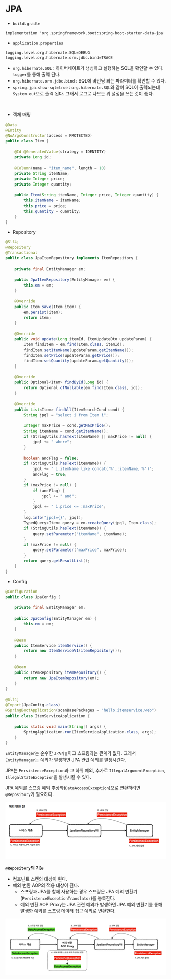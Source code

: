 # JPA

- `build.gradle`
```properties
implementation 'org.springframework.boot:spring-boot-starter-data-jpa'
```
- `application.properties`
```properties
logging.level.org.hibernate.SQL=DEBUG
logging.level.org.hibernate.orm.jdbc.bind=TRACE
```
- `org.hibernate.SQL` : 하이버네이트가 생성하고 실행하는 SQL을 확인할 수 있다. `logger`를 통해 출력 된다.
- `org.hibernate.orm.jdbc.bind` : SQL에 바인딩 되는 파라미터를 확인할 수 있다.
- `spring.jpa.show-sql=true` : `org.hibernate.SQL`와 같이 SQL이 출력되는데 `System.out`으로 출력 된다. 그래서 로그로 나오는 위 설정을 쓰는 것이 좋다.

<br>

- 객체 매핑
```java
@Data
@Entity
@NoArgsConstructor(access = PROTECTED)
public class Item {

    @Id @GeneratedValue(strategy = IDENTITY)
    private Long id;

    @Column(name = "item_name", length = 10)
    private String itemName;
    private Integer price;
    private Integer quantity;

    public Item(String itemName, Integer price, Integer quantity) {
        this.itemName = itemName;
        this.price = price;
        this.quantity = quantity;
    }
}
```

- Repository
```java
@Slf4j
@Repository
@Transactional
public class JpaItemRepository implements ItemRepository {

    private final EntityManager em;

    public JpaItemRepository(EntityManager em) {
        this.em = em;
    }

    @Override
    public Item save(Item item) {
        em.persist(item);
        return item;
    }

    @Override
    public void update(Long itemId, ItemUpdateDto updateParam) {
        Item findItem = em.find(Item.class, itemId);
        findItem.setItemName(updateParam.getItemName());
        findItem.setPrice(updateParam.getPrice());
        findItem.setQuantity(updateParam.getQuantity());
    }

    @Override
    public Optional<Item> findById(Long id) {
        return Optional.ofNullable(em.find(Item.class, id));
    }

    @Override
    public List<Item> findAll(ItemSearchCond cond) {
        String jpql = "select i from Item i";

        Integer maxPrice = cond.getMaxPrice();
        String itemName = cond.getItemName();
        if (StringUtils.hasText(itemName) || maxPrice != null) {
            jpql += " where";
        }

        boolean andFlag = false;
        if (StringUtils.hasText(itemName)) {
            jpql += " i.itemName like concat('%',:itemName,'%')";
            andFlag = true;
        }
        if (maxPrice != null) {
            if (andFlag) {
                jpql += " and";
            }
            jpql += " i.price <= :maxPrice";
        }
        log.info("jpql={}", jpql);
        TypedQuery<Item> query = em.createQuery(jpql, Item.class);
        if (StringUtils.hasText(itemName)) {
            query.setParameter("itemName", itemName);
        }
        if (maxPrice != null) {
            query.setParameter("maxPrice", maxPrice);
        }
        return query.getResultList();
    }
}
```

- Config
```java
@Configuration
public class JpaConfig {

    private final EntityManager em;

    public JpaConfig(EntityManager em) {
        this.em = em;
    }

    @Bean
    public ItemService itemService() {
        return new ItemServiceV1(itemRepository());
    }

    @Bean
    public ItemRepository itemRepository() {
        return new JpaItemRepository(em);
    }
}

@Slf4j
@Import(JpaConfig.class)
@SpringBootApplication(scanBasePackages = "hello.itemservice.web")
public class ItemServiceApplication {

    public static void main(String[] args) {
        SpringApplication.run(ItemServiceApplication.class, args);
    }
}
```

`EntityManager`는 순수한 `JPA기술`이고 스프링과는 관계가 없다. 그래서 `EntityManager`는 예외가 발생하면 JPA 관련 예외를 발생시킨다.

JPA는 `PersistenceException`과 그 하위 예외, 추가로 `IllegalArgumentException`, `IllegalStateException`을 발생시킬 수 있다.

JPA 예외를 스프링 예외 추상화(`DataAccessException`)으로 변환하려면 `@Repository`가 필요하다.

![img.png](img.png)

**`@Repository`의 기능**
- 컴포넌트 스캔의 대상이 된다.
- 예외 변환 AOP의 적용 대상이 된다.
  - 스프링과 JPA를 함께 사용하는 경우 스프링은 JPA 예외 변환기(`PersistenceExceptionTranslator`)를 등록한다.
  - 예외 변환 AOP Proxy는 JPA 관련 예외가 발생하면 JPA 예외 변환기를 통해 발생한 예외를 스프링 데이터 접근 예외로 변환한다.

![img_1.png](img_1.png)

